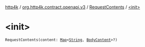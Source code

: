 [http4k](../../index.md) / [org.http4k.contract.openapi.v3](../index.md) / [RequestContents](index.md) / [&lt;init&gt;](./-init-.md)

# &lt;init&gt;

`RequestContents(content: `[`Map`](https://kotlinlang.org/api/latest/jvm/stdlib/kotlin.collections/-map/index.html)`<`[`String`](https://kotlinlang.org/api/latest/jvm/stdlib/kotlin/-string/index.html)`, `[`BodyContent`](../-body-content/index.md)`>?)`